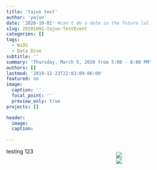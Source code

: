 ```yaml
---
title: 'Yajun test'
author: 'yajun'
date: '2020-10-01' #can't do a date in the future lol
slug: 20201001-Yajun-TestEvent
categories: []
tags: 
  - WiDS
  - Data Dive 
subtitle: ''
summary: 'Thursday, March 5, 2020 from 5:00 - 8:00 PM'
authors: []
lastmod: '2019-12-23T22:03:09-06:00'
featured: no
image:
  caption: ''
  focal_point: ''
  preview_only: true
projects: []

header:
  image:   
  caption: 
  
---
```

<div style="float:right; width:40%; margin:10px;">
<img src='DataDiveLogo.png' style="margin: 0px;"/>
<br>
<img src='WiDSLogo.png'     style="margin: 0px;"/>
</div>  
  

testing 123 
<br><br><br><br><br><br><br><br><br>
